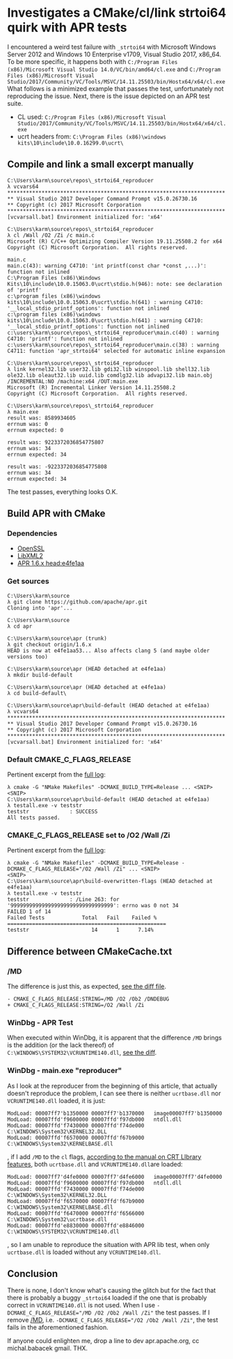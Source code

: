 # Investigates a CMake/cl/link strtoi64 quirk with APR tests

I encountered a weird test failure with ```_strtoi64``` with Microsoft Windows Server 2012 and Windows 10 Enterprise v1709, Visual Studio 2017, x86_64. To be more specific, it happens both with ```C:/Program Files (x86)/Microsoft Visual Studio 14.0/VC/bin/amd64/cl.exe``` and ```C:/Program Files (x86)/Microsoft Visual Studio/2017/Community/VC/Tools/MSVC/14.11.25503/bin/Hostx64/x64/cl.exe``` What follows is a minimized example that passes the test, unfortunately not reproducing the issue. Next, there is the issue depicted on an APR test suite.

* CL used: ```C:/Program Files (x86)/Microsoft Visual Studio/2017/Community/VC/Tools/MSVC/14.11.25503/bin/Hostx64/x64/cl.exe```
* ucrt headers from: ```C:\Program Files (x86)\windows kits\10\include\10.0.16299.0\ucrt\```

## Compile and link a small excerpt manually
```
C:\Users\karm\source\repos\_strtoi64_reproducer
λ vcvars64
**********************************************************************
** Visual Studio 2017 Developer Command Prompt v15.0.26730.16
** Copyright (c) 2017 Microsoft Corporation
**********************************************************************
[vcvarsall.bat] Environment initialized for: 'x64'

C:\Users\karm\source\repos\_strtoi64_reproducer
λ cl /Wall /O2 /Zi /c main.c
Microsoft (R) C/C++ Optimizing Compiler Version 19.11.25508.2 for x64
Copyright (C) Microsoft Corporation.  All rights reserved.

main.c
main.c(43): warning C4710: 'int printf(const char *const ,...)': function not inlined
C:\Program Files (x86)\Windows Kits\10\include\10.0.15063.0\ucrt\stdio.h(946): note: see declaration of 'printf'
c:\program files (x86)\windows kits\10\include\10.0.15063.0\ucrt\stdio.h(641) : warning C4710: '__local_stdio_printf_options': function not inlined
c:\program files (x86)\windows kits\10\include\10.0.15063.0\ucrt\stdio.h(641) : warning C4710: '__local_stdio_printf_options': function not inlined
c:\users\karm\source\repos\_strtoi64_reproducer\main.c(40) : warning C4710: 'printf': function not inlined
c:\users\karm\source\repos\_strtoi64_reproducer\main.c(38) : warning C4711: function 'apr_strtoi64' selected for automatic inline expansion

C:\Users\karm\source\repos\_strtoi64_reproducer
λ link kernel32.lib user32.lib gdi32.lib winspool.lib shell32.lib ole32.lib oleaut32.lib uuid.lib comdlg32.lib advapi32.lib main.obj /INCREMENTAL:NO /machine:x64 /OUT:main.exe
Microsoft (R) Incremental Linker Version 14.11.25508.2
Copyright (C) Microsoft Corporation.  All rights reserved.

C:\Users\karm\source\repos\_strtoi64_reproducer
λ main.exe
result was: 8589934605
errnum was: 0
errnum expected: 0

result was: 9223372036854775807
errnum was: 34
errnum expected: 34

result was: -9223372036854775808
errnum was: 34
errnum expected: 34
```

The test passes, everything looks O.K.

## Build APR with CMake

### Dependencies
 * [OpenSSL](https://ci.modcluster.io/job/openssl-windows/arch=64,label=w2k12r2/33/artifact/OpenSSL_1_0_2h-64.zip)
 * [LibXML2](https://ci.modcluster.io/job/libxml2-windows/arch=64,label=w2k12r2/12/artifact/libxml2-v2.9.4-64.zip)
 * [APR 1.6.x head:e4fe1aa](https://github.com/apache/apr/tree/e4fe1aa5321ea9742b902db3763238b4c3b1a1c4)

### Get sources

```
C:\Users\karm\source
λ git clone https://github.com/apache/apr.git
Cloning into 'apr'...

C:\Users\karm\source
λ cd apr

C:\Users\karm\source\apr (trunk)
λ git checkout origin/1.6.x
HEAD is now at e4fe1aa53... Also affects clang 5 (and maybe older versions too)

C:\Users\karm\source\apr (HEAD detached at e4fe1aa)
λ mkdir build-default

C:\Users\karm\source\apr (HEAD detached at e4fe1aa)
λ cd build-default\

C:\Users\karm\source\apr\build-default (HEAD detached at e4fe1aa)
λ vcvars64
**********************************************************************
** Visual Studio 2017 Developer Command Prompt v15.0.26730.16
** Copyright (c) 2017 Microsoft Corporation
**********************************************************************
[vcvarsall.bat] Environment initialized for: 'x64'
```

### Default CMAKE_C_FLAGS_RELEASE

Pertinent excerpt from the [full log](https://gist.githubusercontent.com/Karm/d089dca61dfb4be1ef8437b5e7ad4f5d/raw/c33c4b654e07058a72dc2017e57079be91b0b388/gistfile1.txt):
```
λ cmake -G "NMake Makefiles" -DCMAKE_BUILD_TYPE=Release ... <SNIP>
<SNIP>
C:\Users\karm\source\apr\build-default (HEAD detached at e4fe1aa)
λ testall.exe -v teststr
teststr             : SUCCESS
All tests passed.
```

### CMAKE_C_FLAGS_RELEASE set to /O2 /Wall /Zi

Pertinent excerpt from the [full log](https://gist.githubusercontent.com/Karm/ef024f2d67dbbc0923357930055dacf0/raw/697e726de3ddb40cc5d7b330340c76a1f33aa7c7/gistfile1.txt):
```
λ cmake -G "NMake Makefiles" -DCMAKE_BUILD_TYPE=Release -DCMAKE_C_FLAGS_RELEASE="/O2 /Wall /Zi" ... <SNIP>
<SNIP>
C:\Users\karm\source\apr\build-overwritten-flags (HEAD detached at e4fe1aa)
λ testall.exe -v teststr
teststr             : /Line 263: for '999999999999999999999999999999999': errno was 0 not 34
FAILED 1 of 14
Failed Tests            Total   Fail    Failed %
===================================================
teststr                    14      1      7.14%
```

## Difference between CMakeCache.txt
### /MD
The difference is just this, as expected, [see the diff file](http://www.mergely.com/38UMnLC3/).

```
- CMAKE_C_FLAGS_RELEASE:STRING=/MD /O2 /Ob2 /DNDEBUG
+ CMAKE_C_FLAGS_RELEASE:STRING=/O2 /Wall /Zi
```
### WinDbg - APR Test
When executed within WinDbg, it is apparent that the difference ```/MD``` brings is the addition (or the lack thereof) of ```C:\WINDOWS\SYSTEM32\VCRUNTIME140.dll```, [see the diff](http://www.mergely.com/b5GTkE39/).
### WinDbg - main.exe "reproducer"
As I look at the reproducer from the beginning of this article, that actually doesn't reproduce the problem, I can see there is neither ```ucrtbase.dll``` nor ```VCRUNTIME140.dll``` loaded, it is just:
```
ModLoad: 00007ff7'b1350000 00007ff7'b1370000   image00007ff7'b1350000
ModLoad: 00007ffd'f9600000 00007ffd'f97db000   ntdll.dll
ModLoad: 00007ffd'f7430000 00007ffd'f74de000   C:\WINDOWS\System32\KERNEL32.DLL
ModLoad: 00007ffd'f6570000 00007ffd'f67b9000   C:\WINDOWS\System32\KERNELBASE.dll
```
, if I add ```/MD``` to the ```cl``` flags, [according to the manual on CRT LIbrary features](https://msdn.microsoft.com/en-us/library/abx4dbyh.aspx?f=255&MSPPError=-2147217396), both ```ucrtbase.dll``` and ```VCRUNTIME140.dll```are loaded:
```
ModLoad: 00007ff7'd4fe0000 00007ff7'd4fe6000   image00007ff7'd4fe0000
ModLoad: 00007ffd'f9600000 00007ffd'f97db000   ntdll.dll
ModLoad: 00007ffd'f7430000 00007ffd'f74de000   C:\WINDOWS\System32\KERNEL32.DLL
ModLoad: 00007ffd'f6570000 00007ffd'f67b9000   C:\WINDOWS\System32\KERNELBASE.dll
ModLoad: 00007ffd'f6470000 00007ffd'f6566000   C:\WINDOWS\System32\ucrtbase.dll
ModLoad: 00007ffd'e8830000 00007ffd'e8846000   C:\WINDOWS\SYSTEM32\VCRUNTIME140.dll
```
, so I am unable to reproduce the situation with APR lib test, when only ```ucrtbase.dll``` is loaded without any ```VCRUNTIME140.dll```.

## Conclusion
There is none, I don't know what's causing the glitch but for the fact that there is probably a buggy ```_strtoi64``` loaded if the one that is probably correct in ```VCRUNTIME140.dll``` is not used. When I use ```-DCMAKE_C_FLAGS_RELEASE="/MD /O2 /Ob2 /Wall /Zi"``` the test passes. If I remove [/MD](https://docs.microsoft.com/en-us/cpp/build/reference/md-mt-ld-use-run-time-library), i.e. ```-DCMAKE_C_FLAGS_RELEASE="/O2 /Ob2 /Wall /Zi"```, the test fails in the aforementioned fashion.

If anyone could enlighten me, drop a line to dev apr.apache.org, cc michal.babacek gmail. THX.

